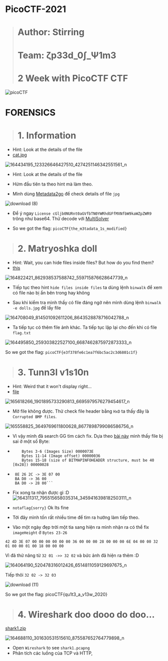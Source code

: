 # PicoCTF-2021
> # Author: Stirring
> # Team: ζp33d_0∫_Ψ1m3
> # 2 Week with PicoCTF CTF

![picoCTF](https://user-images.githubusercontent.com/62060867/113077482-71fa9b00-91fb-11eb-8205-4e62a9ecdfc8.png)

# FORENSICS

> # 1. Information

* Hint: Look at the details of the file
* [cat.jpg](https://user-images.githubusercontent.com/62060867/113086781-8c894000-920c-11eb-91c8-09528c8a4551.jpg)


![164434195_123326646427510_4274251146342551561_n](https://user-images.githubusercontent.com/62060867/113085568-4e8b1c80-920a-11eb-8446-4a25cb0703eb.png)

* Hint: Look at the details of the file

* Hừm đầu tiên ta theo hint mà làm theo.
* Mình dùng [Metadata2go](https://www.metadata2go.com/) để check details of file ```jpg```

![download (8)](https://user-images.githubusercontent.com/62060867/113086117-3d8edb00-920b-11eb-92e1-21312fd5725a.png)


* Để ý ngay ```License cGljb0NURnt0aGVfbTN0YWRhdGFfMXNfbW9kaWZpZWR9``` trông như base64. Thử decode với [MultiSolver](https://geocaching.dennistreysa.de/multisolver/)

* So we got the flag: ```picoCTF{the_m3tadata_1s_modified}```

> # 2. Matryoshka doll

* Hint: Wait, you can hide files inside files? But how do you find them?
* [this](https://user-images.githubusercontent.com/62060867/113086809-9c088900-920c-11eb-920b-76133bd60ee4.jpg)

![164822421_862938537588742_559715876628647739_n](https://user-images.githubusercontent.com/62060867/113086596-1e447d80-920c-11eb-9766-b3018e78b7a4.png)

* Tiếp tục theo hint ```hide files inside files``` ta dùng lệnh ```binwalk``` để xem có file nào bị ẩn bên trong hay không

* Sau khi kiểm tra mình thấy có file đáng ngờ nên mình dùng lệnh ```binwalk -e dolls.jpg``` để lấy file

![164708049_814501092611206_8643528878716042788_n](https://user-images.githubusercontent.com/62060867/113088541-ffe08100-920f-11eb-85ed-c1a8dc32c3cd.png)


* Ta tiếp tục có thêm file ảnh khác. Ta tiếp tục lặp lại cho đến khi có file ```flag.txt```

![164495850_259303822527100_6687462875972873333_n](https://user-images.githubusercontent.com/62060867/113088537-fe16bd80-920f-11eb-96e8-b06f88526938.png)

So we got the flag: ```picoCTF{e3f378fe6c1ea7f6bc5ac2c3d6801c1f}```    


> # 3. Tunn3l v1s10n

* Hint: Weird that it won't display right...
* [file](https://github.com/Stirring16/PicoCTF-2021/files/6233718/tunn3l_v1s10n.zip)

![165618266_1901895733290813_6695979576279454617_n](https://user-images.githubusercontent.com/62060867/113089397-c872d400-9211-11eb-9523-a1b8b9db1866.png)

* Mở file không được. Thử check file header bằng ```HxD``` ta thấy đây là ```Corrupted BMP files```.

![165558825_3649769611800628_8677898799086586756_n](https://user-images.githubusercontent.com/62060867/113090946-1c32ec80-9215-11eb-9ff4-3b3b299c4955.png)


* Vì vậy mình đã search GG tìm cách fix. Dựa theo [bài này](https://asecuritysite.com/forensics/bmp?file=activated.bmp) mình thấy file bị sai ở một số Byte:
* ``` 
      Bytes 3-6 (Images Size) 0000073E
      Bytes 11-14 (Image offset) 00000036
      Bytes 15-18 (size of BITMAPINFOHEADER structure, must be 40 [0x28]) 00000028
  ```
 

* ```
   8E 26 2C -> 3E 07 00
   BA D0 -> 36 00
   BA D0 -> 28 00```

* Fix xong ta nhận được gì :D
![164311317_795515658035314_3459416398182503111_n](https://user-images.githubusercontent.com/62060867/113092863-03c4d100-9219-11eb-878b-2b1f7cb386e0.png)



* ```notaflag{sorry}``` Ok Its fine 
* Tới đây mình tốn rất nhiều time để tìm ra hướng làm tiếp theo.
* Vào một ngày đẹp trời một tia sang hiện ra mình nhận ra có thể fix ```imageHeight``` ở ```Bytes 23-26``` 

```42 4D 3E 07 00 00 00 00 00 00 36 00 00 00 28 00 00 00 6E 04 00 00 32 01 00 00 01 00 18 00 00 00```

Vì đã thử nâng từ ```32 01 ->> 32 02``` và bức ảnh đã hiện ra thêm :D

![164064190_520478316012426_6514811059129697675_n](https://user-images.githubusercontent.com/62060867/113094223-82bb0900-921b-11eb-849b-9c8e1665ecca.png)

Tiếp thôi ``` 32 02 -> 32 03 ```

![download (11)](https://user-images.githubusercontent.com/62060867/113094254-8babda80-921b-11eb-9d2d-fbcc3e9f229b.png)

So we got the flag: picoCTF{qu1t3_a_v13w_2020}

> # 4. Wireshark doo dooo do doo...

[shark1.zip](https://github.com/Stirring16/PicoCTF-2021/files/6233966/shark1.zip)

![164688110_301630531515610_875587652764779898_n](https://user-images.githubusercontent.com/62060867/113094641-3de3a200-921c-11eb-8926-464d7bb8bd1f.png)

* Open ```Wireshark``` to see ```shark1.pcapng```
* Phân tích các luồng của TCP và HTTP,















